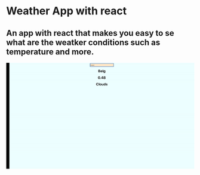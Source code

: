 # Weather App with react

## An app with react that makes you easy to se what are the weatker conditions such as temperature and more.



![](screen.gif)

